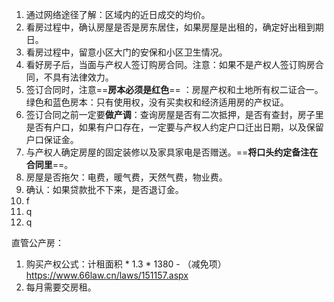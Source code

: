 

1. 通过网络途径了解：区域内的近日成交的均价。
2. 看房过程中，确认房屋是否是房东居住，如果房屋是出租的，确定好出租到期日。
3. 看房过程中，留意小区大门的安保和小区卫生情况。
4. 看好房子后，当面与产权人签订购房合同。注意：如果不是产权人签订购房合同，不具有法律效力。
5. 签订合同时，注意==**房本必须是红色**== ：房屋产权和土地所有权二证合一。绿色和蓝色房本：只有使用权，没有买卖权和经济适用房的产权证。
6. 签订合同之前一定要**做产调**：查询房屋是否有二次抵押，是否有查封，房子里是否有户口，如果有户口存在，一定要与产权人约定户口迁出日期，以及保留户口保证金。
7. 与产权人确定房屋的固定装修以及家具家电是否赠送。==**将口头约定备注在合同里**==。
8. 房屋是否拖欠：电费，暖气费，天然气费，物业费。
9. 确认：如果贷款批不下来，是否退订金。
10. f
11. q
12. q

直管公产房：

1. 购买产权公式：计租面积 * 1.3 * 1380 - （减免项）https://www.66law.cn/laws/151157.aspx
2. 每月需要交房租。
